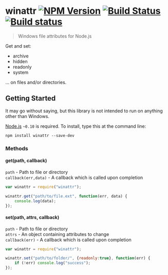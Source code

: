 # winattr [![NPM Version](http://badge.fury.io/js/winattr.svg)](http://badge.fury.io/js/winattr) [![Build Status](https://secure.travis-ci.org/stevenvachon/winattr.svg)](http://travis-ci.org/stevenvachon/winattr) [![Build status](https://ci.appveyor.com/api/projects/status/ycr7q9krha8cjojx)](https://ci.appveyor.com/project/stevenvachon/winattr)

> Windows file attributes for Node.js

Get and set:
* archive
* hidden
* readonly
* system

… on files and/or directories.

## Getting Started

It may go without saying, but this library is not intended to run on anything other than Windows.

[Node.js](http://nodejs.org/) `~0.10` is required. To install, type this at the command line:
```
npm install winattr --save-dev
```

### Methods

#### get(path, callback)
`path` - Path to file or directory  
`callback(err,data)` - A callback which is called upon completion  
```js
var winattr = require("winattr");

winattr.get("path/to/file.ext", function(err, data) {
	console.log(data);
});
```

#### set(path, attrs, callback)
`path` - Path to file or directory  
`attrs` - An object containing attributes to change  
`callback(err)` - A callback which is called upon completion  
```js
var winattr = require("winattr");

winattr.set("path/to/folder/", {readonly:true}, function(err) {
	if (!err) console.log("success");
});
```
